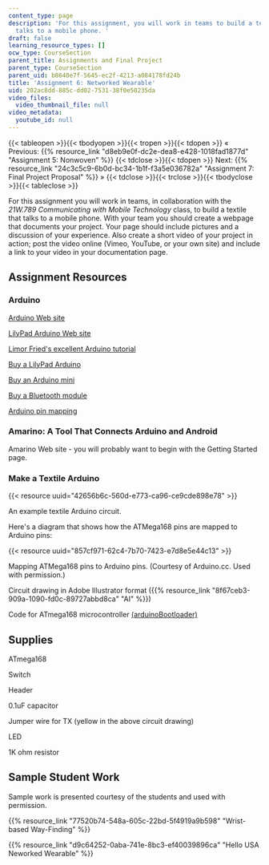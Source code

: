 ```yaml
---
content_type: page
description: 'For this assignment, you will work in teams to build a textile that
  talks to a mobile phone. '
draft: false
learning_resource_types: []
ocw_type: CourseSection
parent_title: Assignments and Final Project
parent_type: CourseSection
parent_uid: b8640e7f-5645-ec2f-4213-a084178fd24b
title: 'Assignment 6: Networked Wearable'
uid: 202ac8dd-885c-dd02-7531-38f0e50235da
video_files:
  video_thumbnail_file: null
video_metadata:
  youtube_id: null
---
```

{{< tableopen >}}{{< tbodyopen >}}{{< tropen >}}{{< tdopen >}}
« Previous: {{% resource_link "d8eb9e0f-dc2e-dea8-e428-1018fad1877d" "Assignment 5: Nonwoven" %}}
{{< tdclose >}}{{< tdopen >}}
Next: {{% resource_link "24c3c5c9-6b0d-bc34-1b1f-f3a5e036782a" "Assignment 7: Final Project Proposal" %}} »
{{< tdclose >}}{{< trclose >}}{{< tbodyclose >}}{{< tableclose >}}

For this assignment you will work in teams, in collaboration with the *21W.789 Communicating with Mobile Technology* class, to build a textile that talks to a mobile phone. With your team you should create a webpage that documents your project. Your page should include pictures and a discussion of your experience. Also create a short video of your project in action; post the video online (Vimeo, YouTube, or your own site) and include a link to your video in your documentation page.

## Assignment Resources

### Arduino

[Arduino Web site](http://arduino.cc/)

[LilyPad Arduino Web site](https://docs.arduino.cc/retired/getting-started-guides/ArduinoLilyPadUSB/)

[Limor Fried's excellent Arduino tutorial](http://www.ladyada.net/learn/arduino/)

[Buy a LilyPad Arduino](http://www.sparkfun.com/commerce/categories.php?c=135)

[Buy an Arduino mini](http://www.sparkfun.com/commerce/product_info.php?products_id=9220)

[Buy a Bluetooth module](http://www.sparkfun.com/commerce/product_info.php?products_id=9358)

[Arduino pin mapping](http://www.arduino.cc/en/Hacking/PinMapping)

### Amarino: A Tool That Connects Arduino and Android

Amarino Web site - you will probably want to begin with the Getting Started page.

### Make a Textile Arduino

{{< resource uuid="42656b6c-560d-e773-ca96-ce9cde898e78" >}}

An example textile Arduino circuit.

Here's a diagram that shows how the ATMega168 pins are mapped to Arduino pins:

{{< resource uuid="857cf971-62c4-7b70-7423-e7d8e5e44c13" >}}

Mapping ATMega168 pins to Arduino pins. (Courtesy of Arduino.cc. Used with permission.)

Circuit drawing in Adobe Illustrator format ({{% resource_link "8f67ceb3-909a-1090-fd0c-89727abbd8ca" "AI" %}})

Code for ATmega168 microcontroller [(arduinoBootloader)](https://arduinobootloader.readthedocs.io/en/latest/index.html)

## Supplies

ATmega168

Switch

Header

0.1uF capacitor

Jumper wire for TX (yellow in the above circuit drawing)

LED

1K ohm resistor

## Sample Student Work

Sample work is presented courtesy of the students and used with permission.

{{% resource_link "77520b74-548a-605c-22bd-5f4919a9b598" "Wrist-based Way-Finding" %}}

{{% resource_link "d9c64252-0aba-741e-8bc3-ef40039896ca" "Hello USA Neworked Wearable" %}}